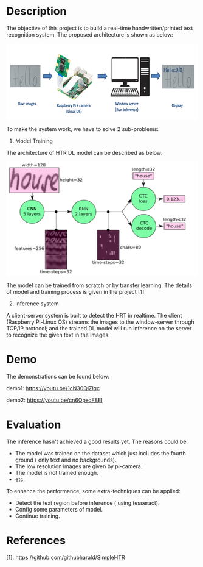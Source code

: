 # Description

The objective of this project is to build a real-time handwritten/printed text recognition system. The proposed architecture is shown as below:

<img src="https://github.com/dungdo123/Code_Interview/blob/main/Handwritten_Text_Recognition/images/system.PNG" width="600" height="200"/>

To make the system work, we have to solve 2 sub-problems:

1. Model Training

The architecture of HTR DL model can be described as below:

<img src="https://github.com/dungdo123/Code_Interview/blob/main/Handwritten_Text_Recognition/images/model.PNG" width="600" height="300"/>

The model can be trained from scratch or by transfer learning.
The details of model and training process is given in the project [1]

2. Inference system

A client-server system is built to detect the HRT in realtime. The client (Raspberry Pi-Linux OS) streams the images to the window-server through TCP/IP protocol; and the trained DL model will run inference on the server to recognize the given text in the images.

# Demo

The demonstrations can be found below:

demo1: https://youtu.be/1cN30QiZlqc

demo2: https://youtu.be/cn6QpxoF8EI

# Evaluation

The inference hasn't achieved a good results yet, The reasons could be:

- The model was trained on the dataset which just includes the fourth ground ( only text and no backgrounds).
- The low resolution images are given by pi-camera.
- The model is not trained enough.
- etc.

To enhance the performance, some extra-techniques can be applied:

- Detect the text region before inference ( using tesseract).
- Config some parameters of model.
- Continue training.

# References

[1]. https://github.com/githubharald/SimpleHTR

